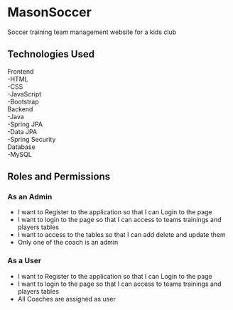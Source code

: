 # MasonSoccer

Soccer training team management website for a kids club

## Technologies Used


Frontend<br>
-HTML<br>
-CSS<br>
-JavaScript<br>
-Bootstrap<br>
Backend<br>
-Java<br>
-Spring JPA<br>
-Data JPA<br>
-Spring Security<br>
Database<br>
-MySQL<br>


## Roles and Permissions<br>

### As an Admin

* I want to Register to the application so that I can Login to the page
* I want to login to the page so that I can access to teams trainings and players tables
* I want to access to the tables so that I can add delete and update them
* Only one of the coach is an admin
### As a User

* I want to Register to the application so that I can Login to the page
* I want to login to the page so that I can access to teams trainings and players tables
* All Coaches are assigned as user

